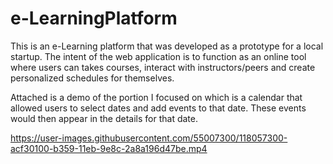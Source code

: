 # e-LearningPlatform

This is an e-Learning platform that was developed as a prototype for a local startup. The intent of the web application is to function as an online tool where users can takes courses, interact with instructors/peers and create personalized schedules for themselves. 

Attached is a demo of the portion I focused on which is a calendar that allowed users to select dates and add events to that date. These events would then appear in the details for that date.

https://user-images.githubusercontent.com/55007300/118057300-acf30100-b359-11eb-9e8c-2a8a196d47be.mp4



